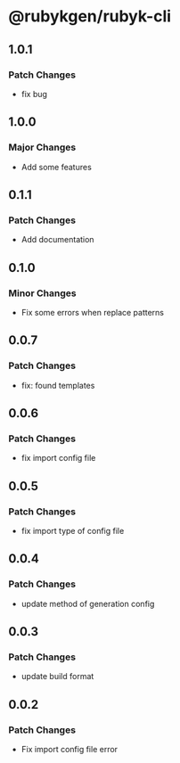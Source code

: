 # @rubykgen/rubyk-cli

## 1.0.1

### Patch Changes

- fix bug

## 1.0.0

### Major Changes

- Add some features

## 0.1.1

### Patch Changes

- Add documentation

## 0.1.0

### Minor Changes

- Fix some errors when replace patterns

## 0.0.7

### Patch Changes

- fix: found templates

## 0.0.6

### Patch Changes

- fix import config file

## 0.0.5

### Patch Changes

- fix import type of config file

## 0.0.4

### Patch Changes

- update method of generation config

## 0.0.3

### Patch Changes

- update build format

## 0.0.2

### Patch Changes

- Fix import config file error
